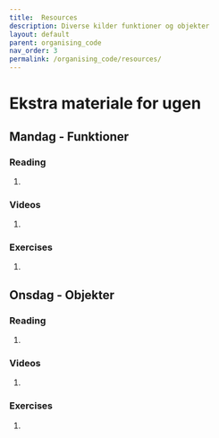 ```yaml
---
title:  Resources
description: Diverse kilder funktioner og objekter
layout: default
parent: organising_code
nav_order: 3
permalink: /organising_code/resources/
---
```


# Ekstra materiale for ugen

## Mandag - Funktioner
### Reading
1. []()

### Videos
1. []()
### Exercises
1. []()

## Onsdag - Objekter
### Reading
1. []()
### Videos
1. []()
### Exercises
1. []()